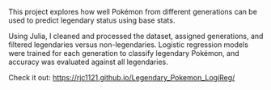 This project explores how well Pokémon from different generations can be used to predict legendary status using base stats. 

Using Julia, I cleaned and processed the dataset, assigned generations, and filtered legendaries versus non-legendaries. 
Logistic regression models were trained for each generation to classify legendary Pokémon, and accuracy was evaluated against all legendaries.

Check it out: 
https://rjc1121.github.io/Legendary_Pokemon_LogiReg/
